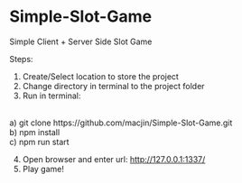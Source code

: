 # Simple-Slot-Game
Simple Client + Server Side Slot Game

Steps:
1. Create/Select location to store the project
2. Change directory in terminal to the project folder
3. Run in terminal: 
  <br/>
  a) git clone https://github.com/macjin/Simple-Slot-Game.git
  <br/>
  b) npm install
  <br/>
  c) npm run start
  <br/>
  
4. Open browser and enter url: http://127.0.0.1:1337/
5. Play game!
    
